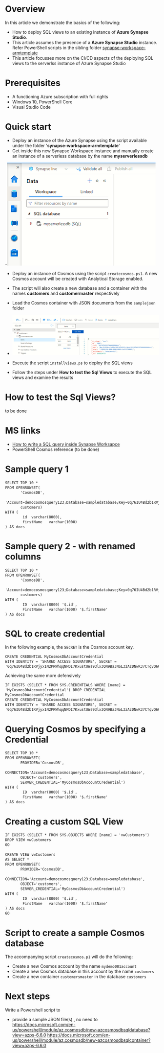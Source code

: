# Overview
In this article we demonstrate the basics of the following:
- How to deploy SQL views to an existing instance of **Azure Synapse Studio**.
- This article assumes the presence of a **Azure Synapse Studio** instance. Refer PowerShell scripts in the sibling folder [synapse-workspace-armtemplate](../synapse-workspace-armtemplate)
- This article focusses more on the CI/CD aspects of the deploying SQL views to the serverlss instance of Azure Synapse Studio

# Prerequisites
- A functioning Azure subscription with full rights
- Windows 10, PowerShell Core
- Visual Studio Code

# Quick start
- Deploy an instance of the Azure Synapse using the script available under the folder '**synapse-workspace-armtemplate**'
- Get inside this new Synapse Workspace instance and manually create an instance of a serverless database by the name **myserverlessdb**

-![Deploy Synapse Workspace using ARM template](images/create-serverless-database.png)
- Deploy an instance of Cosmos using the script `createcosmos.ps1`. A new Cosmos account will be created with Analytical Storage enabled.
- The script will also create a new database and a container with the names **customers** and **customermaster** respectively
- Load the Cosmos container with JSON documents from the `samplejson` folder
- ![Create a new document in Cosmos](images/cosmos_add_new_customer.png)
- Execute the script `installviews.ps` to deploy the SQL views

- Follow the steps under **How to test the Sql Views** to execute the SQL views and examine the results

# How to test the Sql Views?
to be done

# MS links
- [How to write a SQL query inside Synapse Worksapce](https://docs.microsoft.com/en-us/azure/synapse-analytics/sql/query-cosmos-db-analytical-store?tabs=openrowset-key)
- PowerShell Cosmos reference (to be done)


# Sample query 1

```
SELECT TOP 10 *
FROM OPENROWSET( 
       'CosmosDB',
       'Account=democosmosquery123;Database=sampledatabase;Key=0q76IU4Bd2b1RVjyx1N2PRWhqqNPDI7KxustUWs93lx3QN9BaJNoL3zAzDNwK37CTqvQ6CN9xBZpZsE7obA5JA==',
       customers)
WITH (  
        id	varchar(8000),
        firstName   varchar(1000)
) AS docs

```

# Sample query 2 - with renamed columns
```
SELECT TOP 10 *
FROM OPENROWSET( 
       'CosmosDB',
       'Account=democosmosquery123;Database=sampledatabase;Key=0q76IU4Bd2b1RVjyx1N2PRWhqqNPDI7KxustUWs93lx3QN9BaJNoL3zAzDNwK37CTqvQ6CN9xBZpZsE7obA5JA==',
       customers)
WITH (  
        ID	varchar(8000) '$.id',
        FirstName   varchar(1000) '$.firstName'
) AS docs

```

# SQL to create credential
In the following example, the `SECRET` is the Cosmos account key.
```
CREATE CREDENTIAL MyCosmosDbAccountCredential
WITH IDENTITY = 'SHARED ACCESS SIGNATURE', SECRET = '0q76IU4Bd2b1RVjyx1N2PRWhqqNPDI7KxustUWs93lx3QN9BaJNoL3zAzDNwK37CTqvQ6CN9xBZpZsE7obA5JA==';
```

Achieving the same more defensively

```
IF EXISTS (SELECT * FROM SYS.CREDENTIALS WHERE [name] = 'MyCosmosDbAccountCredential') DROP CREDENTIAL MyCosmosDbAccountCredential
CREATE CREDENTIAL MyCosmosDbAccountCredential
WITH IDENTITY = 'SHARED ACCESS SIGNATURE', SECRET = '0q76IU4Bd2b1RVjyx1N2PRWhqqNPDI7KxustUWs93lx3QN9BaJNoL3zAzDNwK37CTqvQ6CN9xBZpZsE7obA5JA==';
```

# Querying Cosmos by specifying a Credential

```
SELECT TOP 10 *
FROM OPENROWSET( 
       PROVIDER='CosmosDB',
       CONNECTION='Account=democosmosquery123;Database=sampledatabase',
       OBJECT='customers',
       SERVER_CREDENTIAL='MyCosmosDbAccountCredential')
WITH (  
        ID	varchar(8000) '$.id',
        FirstName   varchar(1000) '$.firstName'
) AS docs

```

# Creating a custom SQL View
```
IF EXISTS (SELECT * FROM SYS.OBJECTS WHERE [name] = 'vwCustomers') DROP VIEW vwCustomers
GO

CREATE VIEW vwCustomers 
AS SELECT *
FROM OPENROWSET( 
       PROVIDER='CosmosDB',
       CONNECTION='Account=democosmosquery123;Database=sampledatabase',
       OBJECT='customers',
       SERVER_CREDENTIAL='MyCosmosDbAccountCredential')
WITH (  
        ID	varchar(8000) '$.id',
        FirstName   varchar(1000) '$.firstName'
) AS docs
GO

```
# Script to create a sample Cosmos database
The accompanying script `createcosmos.p1` will do the following:
- Create a new Cosmos account by the name `mydemo001account`
- Create a new Cosmos database in this account by the name `customers`
- Create a new container `customersmaster` in the database `customers`

# Next steps
Write a Powershell script to 
- provide a sample JSON file(s) , no need to 
https://docs.microsoft.com/en-us/powershell/module/az.cosmosdb/new-azcosmosdbsqldatabase?view=azps-6.6.0
https://docs.microsoft.com/en-us/powershell/module/az.cosmosdb/new-azcosmosdbsqlcontainer?view=azps-6.6.0



